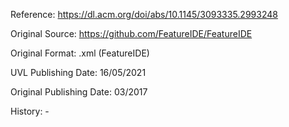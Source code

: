 Reference: https://dl.acm.org/doi/abs/10.1145/3093335.2993248

Original Source: https://github.com/FeatureIDE/FeatureIDE

Original Format: .xml (FeatureIDE)

UVL Publishing Date: 16/05/2021

Original Publishing Date: 03/2017

History: -
